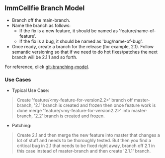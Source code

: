 ## ImmCellfie Branch Model

* Branch off the main-branch.
* Name the branch as follows:
	* If the fix is a new feature, it should be named as 'feature/name-of-feature'.
	* If the fix is a bug, it should be named as 'bug/name-of-bug'.
* Once ready, create a branch for the release (for example, 2.1). Follow semantic versioning so that if we need to do hot fixes/patches the next branch will be 2.1.1 and so forth.

For reference, click [git-branching-model](https://nvie.com/posts/a-successful-git-branching-model/).

### Use Cases

* Typical Use Case:

> Create 'feature/<my-feature-for-version2.2>' branch off master-branch, '2.1' branch is created and frozen then once feature work is done merge 'feature/<my-feature-for-version2.2>' into master-branch, '2.2' branch is created and frozen.

* Patching:

> Create 2.1 and then merge the new feature into master that changes a lot of stuff and needs to be thoroughly tested. But then you find a critical bug in 2.1 that needs to be fixed right away, branch off 2.1 in this case instead of master-branch and then create '2.1.1' branch.
